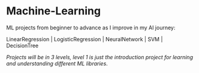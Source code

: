 # Machine-Learning
ML projects from beginner to advance as I improve in my AI journey: 

LinearRegression | LogisticRegression | NeuralNetwork | SVM | DecisionTree 

*Projects will be in 3 levels, level 1 is just the introduction project for learning and understanding different ML libraries*.
